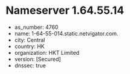# Nameserver 1.64.55.14

* as_number: 4760
* name: 1-64-55-014.static.netvigator.com.
* city: Central
* country: HK
* organization: HKT Limited
* version: [Secured]
* dnssec: true
